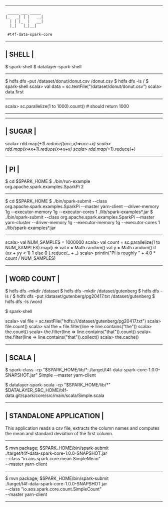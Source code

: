 -------------------------------------------------------------------------------
```
 _____ ___ _____ 
|_   _| | |   __|
  | | |_  |   __|
  |_|   |_|__|   
                                                           
 #t4f-data-spark-core
```
-------------------------------------------------------------------------------
| SHELL                                                                       |
-------------------------------------------------------------------------------

$ spark-shell
$ datalayer-spark-shell

-------------------------------------------------------------------------------

$ hdfs dfs -put /dataset/donut/donut.csv /donut.csv
$ hdfs dfs -ls /
$ spark-shell
scala> val data = sc.textFile("/dataset/donut/donut.csv")
scala> data.first

-------------------------------------------------------------------------------

scala> sc.parallelize(1 to 1000).count() # should return 1000

-------------------------------------------------------------------------------

-------------------------------------------------------------------------------
| SUGAR                                                                       |
-------------------------------------------------------------------------------

scala> rdd.map(_+1).reduce((acc,x)=>acc+x)
scala> rdd.map(x=>x+1).reduce(x=>x+x)
scala> rdd.map(_+1).reduce(_+_)

-------------------------------------------------------------------------------
| PI                                                                          |
-------------------------------------------------------------------------------

$ cd $SPARK_HOME
$ ./bin/run-example org.apache.spark.examples.SparkPi 2

-------------------------------------------------------------------------------

$ cd $SPARK_HOME
$ ./bin/spark-submit --class org.apache.spark.examples.SparkPi --master yarn-client --driver-memory 1g --executor-memory 1g --executor-cores 1 ./lib/spark-examples*.jar
$ ./bin/spark-submit --class org.apache.spark.examples.SparkPi --master yarn-cluster --driver-memory 1g --executor-memory 1g --executor-cores 1 ./lib/spark-examples*.jar

-------------------------------------------------------------------------------

scala> val NUM_SAMPLES = 1000000
scala> val count = sc.parallelize(1 to NUM_SAMPLES).map{i =>
    val x = Math.random()
    val y = Math.random()
    if (x*x + y*y < 1) 1 else 0 
  }.reduce(_ + _)
scala> println("Pi is roughly " + 4.0 * count / NUM_SAMPLES)

-------------------------------------------------------------------------------
| WORD COUNT                                                                  |
-------------------------------------------------------------------------------

$ hdfs dfs -mkdir /dataset
$ hdfs dfs -mkdir /dataset/gutenberg
$ hdfs dfs -ls /
$ hdfs dfs -put /dataset/gutenberg/pg20417.txt /dataset/gutenberg
$ hdfs dfs -ls /word

$ spark-shell

scala> val file = sc.textFile("hdfs:///dataset/gutenberg/pg20417.txt")
scala> file.count()
scala> val the = file.filter(line => line.contains("the"))
scala> the.count()
scala> the.filter(line => line.contains("that")).count()
scala> the.filter(line => line.contains("that")).collect()
scala> the.cache()

-------------------------------------------------------------------------------
| SCALA                                                                       |
-------------------------------------------------------------------------------

$ spark-class -cp "$SPARK_HOME/lib/*:./target/t4f-data-spark-core-1.0.0-SNAPSHOT.jar" Simple --master yarn-client

$ datalayer-spark-scala -cp "$SPARK_HOME/lib/*" $DATALAYER_SRC_HOME/t4f-data.git/spark/core/src/main/scala/Simple.scala

-------------------------------------------------------------------------------
| STANDALONE APPLICATION                                                      |
-------------------------------------------------------------------------------

This application reads a csv file, extracts the column names and
computes the mean and standard deviation of the first column.

---

$ mvn package; $SPARK_HOME/bin/spark-submit  \
  ./target/t4f-data-spark-core-1.0.0-SNAPSHOT.jar \
  --class "io.aos.spark.core.mean.SimpleMean" \
  --master yarn-client

-------------------------------------------------------------------------------

$ mvn package; $SPARK_HOME/bin/spark-submit  \
  ./target/t4f-data-spark-core-1.0.0-SNAPSHOT.jar \
  --class "io.aos.spark.core.count.SimpleCount" \
  --master yarn-client

-------------------------------------------------------------------------------
